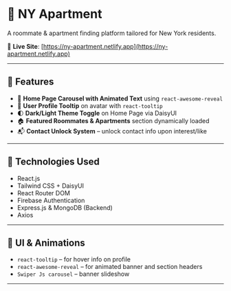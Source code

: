 # 🏢 NY Apartment

A roommate & apartment finding platform tailored for New York residents.

🔗 **Live Site**: [https://ny-apartment.netlify.app](https://ny-apartment.netlify.app)

---

## 🚀 Features

- 🧭 **Home Page Carousel with Animated Text** using `react-awesome-reveal`
- 👤 **User Profile Tooltip** on avatar with `react-tooltip`
- 🌓 **Dark/Light Theme Toggle** on Home Page via DaisyUI
- 🏠 **Featured Roommates & Apartments** section dynamically loaded
- 📬 **Contact Unlock System** – unlock contact info upon interest/like

---

## 🧩 Technologies Used

- React.js
- Tailwind CSS + DaisyUI
- React Router DOM
- Firebase Authentication
- Express.js & MongoDB (Backend)
- Axios

---

## 🎨 UI & Animations

- `react-tooltip` – for hover info on profile
- `react-awesome-reveal` – for animated banner and section headers
- `Swiper Js carousel` – banner slideshow

---